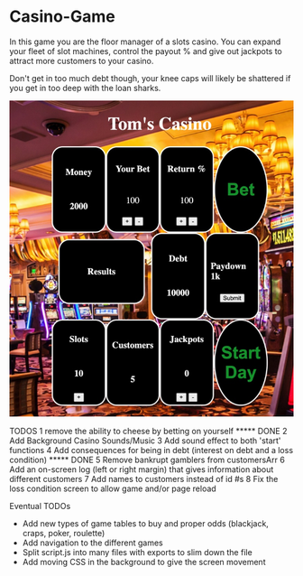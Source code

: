 # Casino-Game

In this game you are the floor manager of a slots casino. You can expand your fleet of slot machines, control the payout % and give out jackpots to attract more customers to your casino.

Don't get in too much debt though, your knee caps will likely be shattered if you get in too deep with the loan sharks.

<img src="https://github.com/pachown/Casino-Game/blob/master/images/AppImage.jpeg">

TODOS 
1 remove the ability to cheese by betting on yourself ***** DONE
2 Add Background Casino Sounds/Music
3 Add sound effect to both 'start' functions
4 Add consequences for being in debt (interest on debt and a loss condition)  ***** DONE
5 Remove bankrupt gamblers from customersArr
6 Add an on-screen log (left or right margin) that gives information about different customers
7 Add names to customers instead of id #s
8 Fix the loss condition screen to allow game and/or page reload

Eventual TODOs
- Add new types of game tables to buy and proper odds (blackjack, craps, poker, roulette)
- Add navigation to the different games
- Split script.js into many files with exports to slim down the file
- Add moving CSS in the background to give the screen movement
